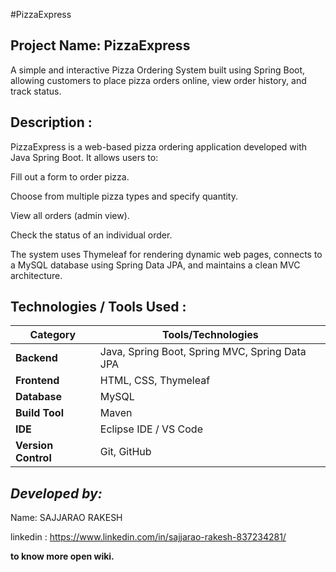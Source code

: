 #PizzaExpress

**Project Name: PizzaExpress**
------------------------------
A simple and interactive Pizza Ordering System built using Spring Boot, allowing customers to place pizza orders online, view order history, and track status.

**Description :**
-----------------
PizzaExpress is a web-based pizza ordering application developed with Java Spring Boot. It allows users to:

Fill out a form to order pizza.

Choose from multiple pizza types and specify quantity.

View all orders (admin view).

Check the status of an individual order.

The system uses Thymeleaf for rendering dynamic web pages, connects to a MySQL database using Spring Data JPA, and maintains a clean MVC architecture.

**Technologies / Tools Used :**
------------------------------

| Category                    | Tools/Technologies                             |
| --------------------------- | ---------------------------------------------- |
| **Backend**                 | Java, Spring Boot, Spring MVC, Spring Data JPA |
| **Frontend**                | HTML, CSS, Thymeleaf                           |
| **Database**                | MySQL                                          |
| **Build Tool**              | Maven                                          |
| **IDE**                     | Eclipse IDE / VS Code                          |
| **Version Control**         | Git, GitHub                                    |


**_Developed by:_**
-----------------

Name: SAJJARAO RAKESH 

linkedin : https://www.linkedin.com/in/sajjarao-rakesh-837234281/


**to know more open wiki.**
